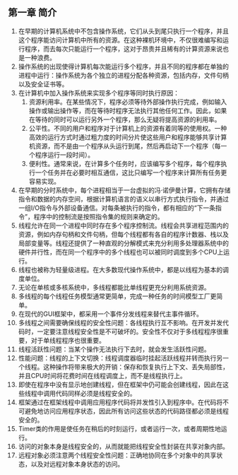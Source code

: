 ## 第一章 简介

1. 在早期的计算机系统中不包含操作系统，它们从头到尾只执行一个程序，并且这个程序能访问计算机中所有的资源。在这种裸机环境中，不仅很难编写和运行程序，而去每次只能运行一个程序，这对于昂贵并且稀有的计算资源来说也是一种浪费。
2. 操作系统的出现使得计算机每次能运行多个程序，并且不同的程序都在单独的进程中运行：操作系统为各个独立的进程分配各种资源，包括内存，文件句柄以及安全证书等。
3. 在计算机中加入操作系统来实现多个程序等同时执行原因：
   1. 资源利用率。在某些情况下，程序必须等待外部操作执行完成，例如输入操作或输出操作等，而在等待时程序无法执行其他任何工作。因此，如果在等待的同时可以运行另外一个程序，那么无疑将提高资源的利用率。
   2. 公平性。不同的用户和程序对于计算机上的资源有着同等的使用权。一种高效的运行方式时通过粗力度的时间分片使这些用户和程序能够共享计算机资源，而不是由一个程序从头运行到尾，然后再启动下一个程序（每一个程序运行一段时间）。
   3. 便利性。通常来说，在计算多个任务时，应该编写多个程序，每个程序执行一个任务并在必要时相互通信，这比只编写一个程序来计算所有任务更容易实现。
4. 在早期的分时系统中，每个进程相当于一台虚拟的冯·诺伊曼计算，它拥有存储指令和数据的内存空间，根据计算机语言的语义以串行方式执行指令，并通过一组I/O指令与外部设备通信。对每条被执行的指令，都有相应的“下一条指令”，程序中的控制流是按照指令集的规则来确定的。 
5. 线程允许在同一个进程中同时存在多个程序控制流。线程会共享进程范围内的资源，例如内存句柄和文件句柄，但每个线程都有各自的程序计数器、栈以及局部变量等。线程还提供了一种直观的分解模式来充分利用多处理器系统中的硬件并行性，而在同一个程序中的多个线程也可以被同时调度到多个CPU上运行。
6. 线程也被称为轻量级进程。在大多数现代操作系统中，都是以线程为基本的调度单位。
7. 无论在单核或多核系统中，多线程都能比单线程更充分利用系统资源。
8. 多线程的每个线程任务模型通常更简单，完成一种任务的时间模型工厂更简单。
9. 在现代的GUI框架中，都采用一个事件分发线程来替代主事件循环。
10. 多线程之间需要确保线程的安全性问题：各线程执行互不影响。在开发并发代码时，一定要注意线程安全性是不可破坏的。安全性不仅对于多线程程序很重要，对于单线程程序也很重要。
11. 线程活跃性问题：当某个操作无法执行下去时，就会发生活跃性问题。
12. 性能问题：线程的上下文切换：线程调度器临时挂起活跃线程并转而执行另一个线程。这种操作将带来极大的开销：保存和恢复执行上下文、丢失局部性，并且CPU时间将花费时间在线程调度上，而不是线程执行上。
13. 即使在程序中没有显示地创建线程，但在框架中仍可能会创建线程，因此在这些线程中调用代码同样必须是线程安全的。
14. 框架通过在框架线程中调用应用程序代码将并发性引入到程序中。在代码将不可避免地访问应用程序状态，因此所有访问这些状态的代码路径都必须是线程安全的。
15. Timer类的作用是使任务在稍后的时刻运行，或者运行一次，或者周期性地运行。
16. 访问的对象本身是线程安全的，从而就能把线程安全性封装在共享对象内部。
17. 远程对象必须注意两个线程安全性问题：正确地协同在多个对象中的共享状态，以及对远程对象本身状态的访问。
